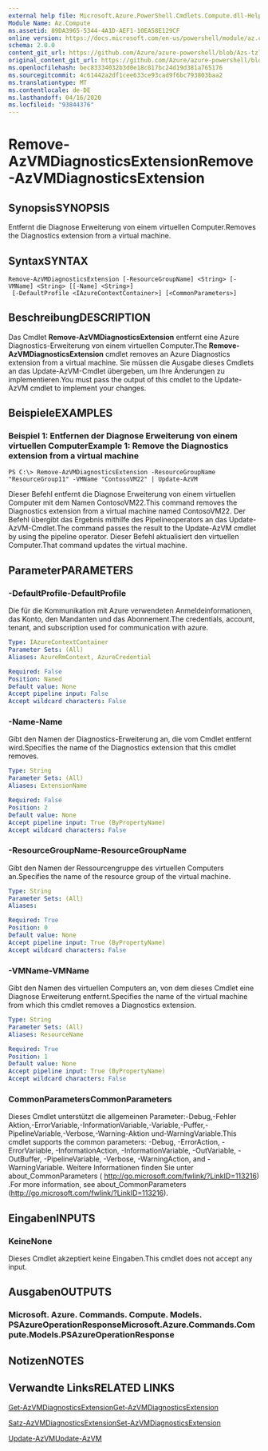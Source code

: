 ```yaml
---
external help file: Microsoft.Azure.PowerShell.Cmdlets.Compute.dll-Help-Help.xml
Module Name: Az.Compute
ms.assetid: 89DA3965-5344-4A1D-AEF1-10EA58E129CF
online version: https://docs.microsoft.com/en-us/powershell/module/az.compute/remove-azvmdiagnosticsextension
schema: 2.0.0
content_git_url: https://github.com/Azure/azure-powershell/blob/Azs-tzl/src/Compute/Compute/help/Remove-AzVMDiagnosticsExtension.md
original_content_git_url: https://github.com/Azure/azure-powershell/blob/Azs-tzl/src/Compute/Compute/help/Remove-AzVMDiagnosticsExtension.md
ms.openlocfilehash: bec83334032b3d0e18c017bc24d19d381a765176
ms.sourcegitcommit: 4c61442a2df1cee633ce93cad9f6bc793803baa2
ms.translationtype: MT
ms.contentlocale: de-DE
ms.lasthandoff: 04/16/2020
ms.locfileid: "93844376"
---
```

# <span data-ttu-id="31f0a-101">Remove-AzVMDiagnosticsExtension</span><span class="sxs-lookup"><span data-stu-id="31f0a-101">Remove-AzVMDiagnosticsExtension</span></span>

## <span data-ttu-id="31f0a-102">Synopsis</span><span class="sxs-lookup"><span data-stu-id="31f0a-102">SYNOPSIS</span></span>
<span data-ttu-id="31f0a-103">Entfernt die Diagnose Erweiterung von einem virtuellen Computer.</span><span class="sxs-lookup"><span data-stu-id="31f0a-103">Removes the Diagnostics extension from a virtual machine.</span></span>

## <span data-ttu-id="31f0a-104">Syntax</span><span class="sxs-lookup"><span data-stu-id="31f0a-104">SYNTAX</span></span>

```
Remove-AzVMDiagnosticsExtension [-ResourceGroupName] <String> [-VMName] <String> [[-Name] <String>]
 [-DefaultProfile <IAzureContextContainer>] [<CommonParameters>]
```

## <span data-ttu-id="31f0a-105">Beschreibung</span><span class="sxs-lookup"><span data-stu-id="31f0a-105">DESCRIPTION</span></span>
<span data-ttu-id="31f0a-106">Das Cmdlet **Remove-AzVMDiagnosticsExtension** entfernt eine Azure Diagnostics-Erweiterung von einem virtuellen Computer.</span><span class="sxs-lookup"><span data-stu-id="31f0a-106">The **Remove-AzVMDiagnosticsExtension** cmdlet removes an Azure Diagnostics extension from a virtual machine.</span></span>
<span data-ttu-id="31f0a-107">Sie müssen die Ausgabe dieses Cmdlets an das Update-AzVM-Cmdlet übergeben, um Ihre Änderungen zu implementieren.</span><span class="sxs-lookup"><span data-stu-id="31f0a-107">You must pass the output of this cmdlet to the Update-AzVM cmdlet to implement your changes.</span></span>

## <span data-ttu-id="31f0a-108">Beispiele</span><span class="sxs-lookup"><span data-stu-id="31f0a-108">EXAMPLES</span></span>

### <span data-ttu-id="31f0a-109">Beispiel 1: Entfernen der Diagnose Erweiterung von einem virtuellen Computer</span><span class="sxs-lookup"><span data-stu-id="31f0a-109">Example 1: Remove the Diagnostics extension from a virtual machine</span></span>
```
PS C:\> Remove-AzVMDiagnosticsExtension -ResourceGroupName "ResourceGroup11" -VMName "ContosoVM22" | Update-AzVM
```

<span data-ttu-id="31f0a-110">Dieser Befehl entfernt die Diagnose Erweiterung von einem virtuellen Computer mit dem Namen ContosoVM22.</span><span class="sxs-lookup"><span data-stu-id="31f0a-110">This command removes the Diagnostics extension from a virtual machine named ContosoVM22.</span></span>
<span data-ttu-id="31f0a-111">Der Befehl übergibt das Ergebnis mithilfe des Pipelineoperators an das Update-AzVM-Cmdlet.</span><span class="sxs-lookup"><span data-stu-id="31f0a-111">The command passes the result to the Update-AzVM cmdlet by using the pipeline operator.</span></span>
<span data-ttu-id="31f0a-112">Dieser Befehl aktualisiert den virtuellen Computer.</span><span class="sxs-lookup"><span data-stu-id="31f0a-112">That command updates the virtual machine.</span></span>

## <span data-ttu-id="31f0a-113">Parameter</span><span class="sxs-lookup"><span data-stu-id="31f0a-113">PARAMETERS</span></span>

### <span data-ttu-id="31f0a-114">-DefaultProfile</span><span class="sxs-lookup"><span data-stu-id="31f0a-114">-DefaultProfile</span></span>
<span data-ttu-id="31f0a-115">Die für die Kommunikation mit Azure verwendeten Anmeldeinformationen, das Konto, den Mandanten und das Abonnement.</span><span class="sxs-lookup"><span data-stu-id="31f0a-115">The credentials, account, tenant, and subscription used for communication with azure.</span></span>

```yaml
Type: IAzureContextContainer
Parameter Sets: (All)
Aliases: AzureRmContext, AzureCredential

Required: False
Position: Named
Default value: None
Accept pipeline input: False
Accept wildcard characters: False
```

### <span data-ttu-id="31f0a-116">-Name</span><span class="sxs-lookup"><span data-stu-id="31f0a-116">-Name</span></span>
<span data-ttu-id="31f0a-117">Gibt den Namen der Diagnostics-Erweiterung an, die vom Cmdlet entfernt wird.</span><span class="sxs-lookup"><span data-stu-id="31f0a-117">Specifies the name of the Diagnostics extension that this cmdlet removes.</span></span>

```yaml
Type: String
Parameter Sets: (All)
Aliases: ExtensionName

Required: False
Position: 2
Default value: None
Accept pipeline input: True (ByPropertyName)
Accept wildcard characters: False
```

### <span data-ttu-id="31f0a-118">-ResourceGroupName</span><span class="sxs-lookup"><span data-stu-id="31f0a-118">-ResourceGroupName</span></span>
<span data-ttu-id="31f0a-119">Gibt den Namen der Ressourcengruppe des virtuellen Computers an.</span><span class="sxs-lookup"><span data-stu-id="31f0a-119">Specifies the name of the resource group of the virtual machine.</span></span>

```yaml
Type: String
Parameter Sets: (All)
Aliases: 

Required: True
Position: 0
Default value: None
Accept pipeline input: True (ByPropertyName)
Accept wildcard characters: False
```

### <span data-ttu-id="31f0a-120">-VMName</span><span class="sxs-lookup"><span data-stu-id="31f0a-120">-VMName</span></span>
<span data-ttu-id="31f0a-121">Gibt den Namen des virtuellen Computers an, von dem dieses Cmdlet eine Diagnose Erweiterung entfernt.</span><span class="sxs-lookup"><span data-stu-id="31f0a-121">Specifies the name of the virtual machine from which this cmdlet removes a Diagnostics extension.</span></span>

```yaml
Type: String
Parameter Sets: (All)
Aliases: ResourceName

Required: True
Position: 1
Default value: None
Accept pipeline input: True (ByPropertyName)
Accept wildcard characters: False
```

### <span data-ttu-id="31f0a-122">CommonParameters</span><span class="sxs-lookup"><span data-stu-id="31f0a-122">CommonParameters</span></span>
<span data-ttu-id="31f0a-123">Dieses Cmdlet unterstützt die allgemeinen Parameter:-Debug,-Fehler Aktion,-ErrorVariable,-InformationVariable,-Variable,-Puffer,-PipelineVariable,-Verbose,-Warning-Aktion und-WarningVariable.</span><span class="sxs-lookup"><span data-stu-id="31f0a-123">This cmdlet supports the common parameters: -Debug, -ErrorAction, -ErrorVariable, -InformationAction, -InformationVariable, -OutVariable, -OutBuffer, -PipelineVariable, -Verbose, -WarningAction, and -WarningVariable.</span></span> <span data-ttu-id="31f0a-124">Weitere Informationen finden Sie unter about_CommonParameters ( http://go.microsoft.com/fwlink/?LinkID=113216) .</span><span class="sxs-lookup"><span data-stu-id="31f0a-124">For more information, see about_CommonParameters (http://go.microsoft.com/fwlink/?LinkID=113216).</span></span>

## <span data-ttu-id="31f0a-125">Eingaben</span><span class="sxs-lookup"><span data-stu-id="31f0a-125">INPUTS</span></span>

### <span data-ttu-id="31f0a-126">Keine</span><span class="sxs-lookup"><span data-stu-id="31f0a-126">None</span></span>
<span data-ttu-id="31f0a-127">Dieses Cmdlet akzeptiert keine Eingaben.</span><span class="sxs-lookup"><span data-stu-id="31f0a-127">This cmdlet does not accept any input.</span></span>

## <span data-ttu-id="31f0a-128">Ausgaben</span><span class="sxs-lookup"><span data-stu-id="31f0a-128">OUTPUTS</span></span>

### <span data-ttu-id="31f0a-129">Microsoft. Azure. Commands. Compute. Models. PSAzureOperationResponse</span><span class="sxs-lookup"><span data-stu-id="31f0a-129">Microsoft.Azure.Commands.Compute.Models.PSAzureOperationResponse</span></span>

## <span data-ttu-id="31f0a-130">Notizen</span><span class="sxs-lookup"><span data-stu-id="31f0a-130">NOTES</span></span>

## <span data-ttu-id="31f0a-131">Verwandte Links</span><span class="sxs-lookup"><span data-stu-id="31f0a-131">RELATED LINKS</span></span>

[<span data-ttu-id="31f0a-132">Get-AzVMDiagnosticsExtension</span><span class="sxs-lookup"><span data-stu-id="31f0a-132">Get-AzVMDiagnosticsExtension</span></span>](./Get-AzVMDiagnosticsExtension.md)

[<span data-ttu-id="31f0a-133">Satz-AzVMDiagnosticsExtension</span><span class="sxs-lookup"><span data-stu-id="31f0a-133">Set-AzVMDiagnosticsExtension</span></span>](./Set-AzVMDiagnosticsExtension.md)

[<span data-ttu-id="31f0a-134">Update-AzVM</span><span class="sxs-lookup"><span data-stu-id="31f0a-134">Update-AzVM</span></span>](./Update-AzVM.md)



